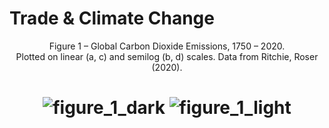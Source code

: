 # Trade & Climate Change
<p align="center">Figure 1 – Global Carbon Dioxide Emissions, 1750 – 2020.<br/>Plotted on linear (a, c) and semilog (b, d) scales. Data from Ritchie, Roser (2020).</p>

# <p align="center"> ![figure_1_dark](https://user-images.githubusercontent.com/72515807/142587729-ba5585cc-83da-47ef-bb65-8f129df31870.png#gh-dark-mode-only) ![figure_1_light](https://user-images.githubusercontent.com/72515807/142592774-3c2b0dbd-5d9b-40ae-862c-d05a9f44cb38.png#gh-light-mode-only)</p>


